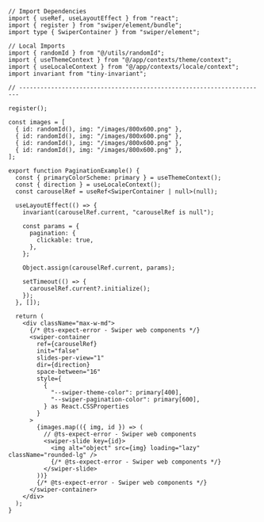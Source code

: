 ﻿```tsx
// Import Dependencies
import { useRef, useLayoutEffect } from "react";
import { register } from "swiper/element/bundle";
import type { SwiperContainer } from "swiper/element";

// Local Imports
import { randomId } from "@/utils/randomId";
import { useThemeContext } from "@/app/contexts/theme/context";
import { useLocaleContext } from "@/app/contexts/locale/context";
import invariant from "tiny-invariant";

// ----------------------------------------------------------------------

register();

const images = [
  { id: randomId(), img: "/images/800x600.png" },
  { id: randomId(), img: "/images/800x600.png" },
  { id: randomId(), img: "/images/800x600.png" },
  { id: randomId(), img: "/images/800x600.png" },
];

export function PaginationExample() {
  const { primaryColorScheme: primary } = useThemeContext();
  const { direction } = useLocaleContext();
  const carouselRef = useRef<SwiperContainer | null>(null);

  useLayoutEffect(() => {
    invariant(carouselRef.current, "carouselRef is null");

    const params = {
      pagination: {
        clickable: true,
      },
    };

    Object.assign(carouselRef.current, params);

    setTimeout(() => {
      carouselRef.current?.initialize();
    });
  }, []);

  return (
    <div className="max-w-md">
      {/* @ts-expect-error - Swiper web components */}
      <swiper-container
        ref={carouselRef}
        init="false"
        slides-per-view="1"
        dir={direction}
        space-between="16"
        style={
          {
            "--swiper-theme-color": primary[400],
            "--swiper-pagination-color": primary[600],
          } as React.CSSProperties
        }
      >
        {images.map(({ img, id }) => (
          // @ts-expect-error - Swiper web components
          <swiper-slide key={id}>
            <img alt="object" src={img} loading="lazy" className="rounded-lg" />
            {/* @ts-expect-error - Swiper web components */}
          </swiper-slide>
        ))}
        {/* @ts-expect-error - Swiper web components */}
      </swiper-container>
    </div>
  );
}

```
